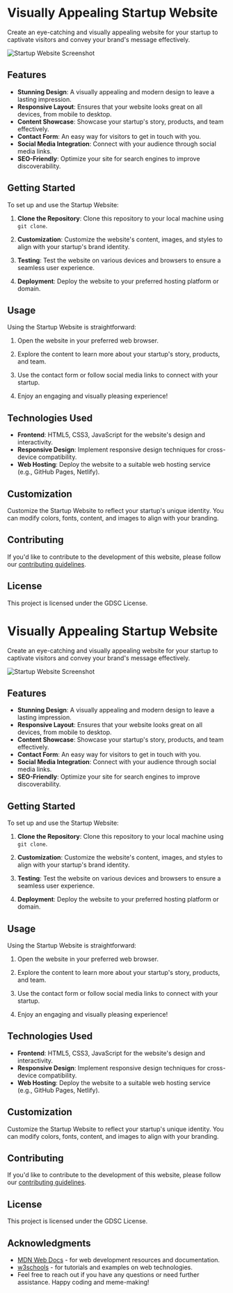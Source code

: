# Visually Appealing Startup Website

Create an eye-catching and visually appealing website for your startup to captivate visitors and convey your brand's message effectively.

![Startup Website Screenshot](screenshot.png)

## Features

- **Stunning Design**: A visually appealing and modern design to leave a lasting impression.
- **Responsive Layout**: Ensures that your website looks great on all devices, from mobile to desktop.
- **Content Showcase**: Showcase your startup's story, products, and team effectively.
- **Contact Form**: An easy way for visitors to get in touch with you.
- **Social Media Integration**: Connect with your audience through social media links.
- **SEO-Friendly**: Optimize your site for search engines to improve discoverability.

## Getting Started

To set up and use the Startup Website:

1. **Clone the Repository**: Clone this repository to your local machine using `git clone`.

2. **Customization**: Customize the website's content, images, and styles to align with your startup's brand identity.

3. **Testing**: Test the website on various devices and browsers to ensure a seamless user experience.

4. **Deployment**: Deploy the website to your preferred hosting platform or domain.

## Usage

Using the Startup Website is straightforward:

1. Open the website in your preferred web browser.

2. Explore the content to learn more about your startup's story, products, and team.

3. Use the contact form or follow social media links to connect with your startup.

4. Enjoy an engaging and visually pleasing experience!

## Technologies Used

- **Frontend**: HTML5, CSS3, JavaScript for the website's design and interactivity.
- **Responsive Design**: Implement responsive design techniques for cross-device compatibility.
- **Web Hosting**: Deploy the website to a suitable web hosting service (e.g., GitHub Pages, Netlify).

## Customization

Customize the Startup Website to reflect your startup's unique identity. You can modify colors, fonts, content, and images to align with your branding.

## Contributing

If you'd like to contribute to the development of this website, please follow our [contributing guidelines](CONTRIBUTING.md).

## License

This project is licensed under the GDSC License. 

# Visually Appealing Startup Website

Create an eye-catching and visually appealing website for your startup to captivate visitors and convey your brand's message effectively.

![Startup Website Screenshot](screenshot.png)

## Features

- **Stunning Design**: A visually appealing and modern design to leave a lasting impression.
- **Responsive Layout**: Ensures that your website looks great on all devices, from mobile to desktop.
- **Content Showcase**: Showcase your startup's story, products, and team effectively.
- **Contact Form**: An easy way for visitors to get in touch with you.
- **Social Media Integration**: Connect with your audience through social media links.
- **SEO-Friendly**: Optimize your site for search engines to improve discoverability.

## Getting Started

To set up and use the Startup Website:

1. **Clone the Repository**: Clone this repository to your local machine using `git clone`.

2. **Customization**: Customize the website's content, images, and styles to align with your startup's brand identity.

3. **Testing**: Test the website on various devices and browsers to ensure a seamless user experience.

4. **Deployment**: Deploy the website to your preferred hosting platform or domain.

## Usage

Using the Startup Website is straightforward:

1. Open the website in your preferred web browser.

2. Explore the content to learn more about your startup's story, products, and team.

3. Use the contact form or follow social media links to connect with your startup.

4. Enjoy an engaging and visually pleasing experience!

## Technologies Used

- **Frontend**: HTML5, CSS3, JavaScript for the website's design and interactivity.
- **Responsive Design**: Implement responsive design techniques for cross-device compatibility.
- **Web Hosting**: Deploy the website to a suitable web hosting service (e.g., GitHub Pages, Netlify).

## Customization

Customize the Startup Website to reflect your startup's unique identity. You can modify colors, fonts, content, and images to align with your branding.

## Contributing

If you'd like to contribute to the development of this website, please follow our [contributing guidelines](CONTRIBUTING.md).

## License

This project is licensed under the GDSC License. 

## Acknowledgments

- [MDN Web Docs](https://developer.mozilla.org/en-US/) - for web development resources and documentation.
- [w3schools](www.w3schools.com) - for tutorials and examples on web technologies.
- Feel free to reach out if you have any questions or need further assistance. Happy coding and meme-making!
